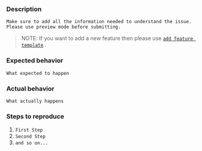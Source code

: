 <!---
Template: Request to fix incorrect bahaviour or mistake
---
Please delete this text and fill in the template below.
If unsure about something, just do as best as you're able.
--->
### Description
`Make sure to add all the information needed to understand the issue. Please use preview mode before submitting.`

> NOTE: If you want to add a new feature then please use [`add feature template`](/new?template=feature.md) .

### Expected behavior
`What expected to happen`

### Actual behavior
`What actually happens`

### Steps to reproduce
1. `First Step`
2. `Second Step`
3. `and so on...`

<!---
Please also provide more details if that applicable:

### Proposal
`How you propose to fix that issue`

### Logs, Error output
```
Any additional information, logs
```

### Environment
- Version: `version`
- Platform: `OS version`
--->
